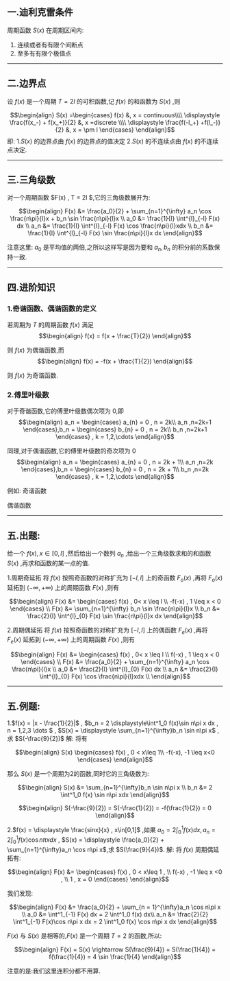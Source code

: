 ## 一.迪利克雷条件
周期函数 $S(x)$ 在周期区间内:
1. 连续或者有有限个间断点
2. 至多有有限个极值点

---
## 二.边界点
设 $f(x)$ 是一个周期 $T = 2l$ 的可积函数,记 $f(x)$ 的和函数为 $S(x)$ ,则 

$$\begin{align}
    S(x) =\begin{cases}
        f(x) &, x = continuous\\\\
        \displaystyle \frac{f(x_-) + f(x_+)}{2} &, x =discrete \\\\
        \displaystyle \frac{f(-l_+) +f(l_-)}{2} &, x = \pm l 
    \end{cases}
\end{align}$$
即:
1.$S(x)$ 的边界点由 $f(x)$ 的边界点的值决定
2.$S(x)$ 的不连续点由 $f(x)$ 的不连续点决定.




---
## 三.三角级数
对一个周期函数 $F(x) , T = 2l $,它的三角级数展开为:

$$\begin{align}
    F(x) &= \frac{a_0}{2} + \sum_{n=1}^{\infty} a_n \cos \frac{n\pi}{l}x + b_n \sin \frac{n\pi}{l}x \\
    a_0 &= \frac{1}{l} \int^{l}_{-l} F(x) dx \\
    a_n &= \frac{1}{l} \int^{l}_{-l} F(x) \cos \frac{n\pi}{l}xdx \\
    b_n &= \frac{1}{l} \int^{l}_{-l} F(x) \sin \frac{n\pi}{l}x dx
\end{align}$$

注意这里: $a_0$ 是平均值的两倍,之所以这样写是因为要和 $a_n,b_n$ 的积分前的系数保持一致.


---
## 四.进阶知识
### 1.奇谐函数、偶谐函数的定义
若周期为 $T$ 的周期函数 $f(x)$ 满足
$$\begin{align}
    f(x) = f(x + \frac{T}{2}) 
\end{align}$$

则 $f(x)$ 为偶谐函数,而
$$\begin{align}
    f(x) = -f(x + \frac{T}{2})
\end{align}$$

则 $f(x)$ 为奇谐函数.

### 2.傅里叶级数
对于奇谐函数,它的傅里叶级数偶次项为 $0$,即
$$\begin{align}
    a_n = \begin{cases}
        a_{n} = 0 , n = 2k\\
        a_n ,n=2k+1
    \end{cases},b_n = \begin{cases}
        b_{n} = 0 , n = 2k\\
        b_n ,n=2k+1
    \end{cases} , k = 1,2,\cdots
\end{align}$$

同理,对于偶谐函数,它的傅里叶级数的奇次项为 $0$
$$\begin{align}
    a_n = \begin{cases}
        a_{n} = 0 , n = 2k + 1\\
        a_n ,n=2k
    \end{cases},b_n = \begin{cases}
        b_{n} = 0 , n = 2k + 1\\
        b_n ,n=2k
    \end{cases} ,  k = 1,2,\cdots
\end{align}$$

例如:
奇谐函数

偶谐函数



---
## 五.出题:
给一个 $f(x),x \in [0,l]$ ,然后给出一个数列 $a_n$ ,给出一个三角级数求和的和函数 $S(x)$ ,再求和函数的某一点的值.

1.周期奇延拓
将 $f(x)$ 按照奇函数的对称扩充为 $[-l,l]$ 上的奇函数 $F_o(x)$ ,再将 $F_o(x)$ 延拓到 $(-\infty,+\infty)$ 上的周期函数 $F(x)$ ,则有

$$\begin{align}
    F(x) &= \begin{cases}
        f(x) , 0< x \leq l \\
        -f(-x) , 1 \leq x < 0
    \end{cases} \\
    F(x) &= \sum_{n=1}^{\infty}  b_n \sin \frac{n\pi}{l}x \\
    b_n &= \frac{2}{l} \int^{l}_{0} F(x) \sin \frac{n\pi}{l}x dx 
\end{align}$$

2.周期偶延拓
将 $f(x)$ 按照奇函数的对称扩充为 $[-l,l]$ 上的偶函数 $F_e(x)$ ,再将 $F_e(x)$ 延拓到 $(-\infty,+\infty)$ 上的周期函数 $F(x)$ ,则有

$$\begin{align}
    F(x) &= \begin{cases}
        f(x) , 0< x \leq l \\
        f(-x) , 1 \leq x < 0
    \end{cases} \\
    F(x) &= \frac{a_0}{2} + \sum_{n=1}^{\infty} a_n \cos \frac{n\pi}{l}x \\
    a_0 &= \frac{2}{l} \int^{l}_{0} F(x) dx \\
    a_n &= \frac{2}{l} \int^{l}_{0} F(x) \cos \frac{n\pi}{l}xdx \\
\end{align}$$


---
## 五.例题:
1.$f(x) = |x - \frac{1}{2}|$ , $b_n = 2 \displaystyle\int^1_0 f(x)\sin n\pi x dx , n = 1,2,3 \dots $ , $S(x) = \displaystyle  \sum_{n=1}^{\infty}b_n \sin n\pi x$ ,求 $S(-\frac{9}{2})$ 
解:
将有

$$\begin{align}
    S(x) \begin{cases}
        f(x) , 0 < x\leq 1\\
        -f(-x), -1 \leq x<0
    \end{cases}
\end{align}$$

那么 $S(x)$ 是一个周期为$2$的函数,同时它的三角级数为:

$$\begin{align}
    S(x) &= \sum_{n=1}^{\infty}b_n \sin n\pi x \\
    b_n &= 2 \int^1_0 f(x) \sin n\pi xdx
\end{align}$$


$$\begin{align}
    S(-\frac{9}{2}) = S(-\frac{1}{2}) = -f(\frac{1}{2}) = 0
\end{align}$$

2.$f(x) = \displaystyle \frac{sinx}{x} , x\in[0,1]$ ,如果 $a_0 = 2 \displaystyle \int^1_0 f(x)  dx , a_n = 2\int^1_0 f(x) \cos n\pi x dx$ , $S(x) = \displaystyle \frac{a_0}{2} +  \sum_{n=1}^{\infty}a_n \cos n\pi x$,求 $S(\frac{9}{4})$.
解:
将 $f(x)$ 周期偶延拓有:

$$\begin{align}
    F(x) &= \begin{cases}
        f(x) , 0 < x\leq 1 , \\
        f(-x) , -1 \leq x <0 , \\
        1 , x = 0
    \end{cases}
\end{align}$$

我们发现:

$$\begin{align}
    F(x) &= \frac{a_0}{2} + \sum_{n = 1}^{\infty}a_n \cos n\pi x \\
    a_0 &= \int^1_{-1} F(x) dx = 2 \int^1_0 f(x) dx\\
    a_n &= \frac{2}{2} \int^1_{-1} F(x)\cos n\pi x dx = 2 \int^1_0 f(x) \cos n\pi x dx
\end{align}$$

$F(x)$ 与 $S(x)$ 是相等的,$F(x)$ 是一个周期 $T=2$ 的函数,所以:

$$\begin{align}
    F(x) = S(x) \rightarrow S(\frac{9}{4}) = S(\frac{1}{4}) = f(\frac{1}{4}) = 4 \sin \frac{1}{4}
\end{align}$$

注意的是:我们这里连积分都不用算.